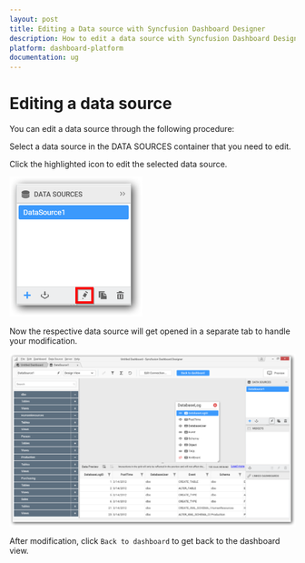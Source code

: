```yaml
---
layout: post
title: Editing a Data source with Syncfusion Dashboard Designer
description: How to edit a data source with Syncfusion Dashboard Designer
platform: dashboard-platform
documentation: ug
---
```


# Editing a data source

You can edit a data source through the following procedure:

Select a data source in the DATA SOURCES container that you need to edit.

Click the highlighted icon to edit the selected data source.

![](images/editdatasourceicon.png)

Now the respective data source will get opened in a separate tab to handle your modification.

![](images/editthedatasource.png)

After modification, click `Back to dashboard` to get back to the dashboard view.

